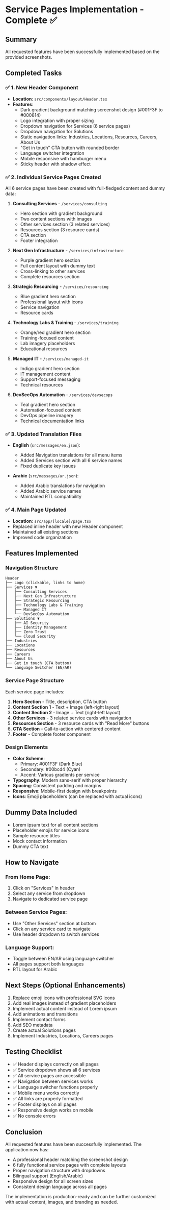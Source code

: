 # Service Pages Implementation - Complete ✅

## Summary
All requested features have been successfully implemented based on the provided screenshots.

## Completed Tasks

### ✅ 1. New Header Component
- **Location**: `src/components/layout/Header.tsx`
- **Features**:
  - Dark gradient background matching screenshot design (#001F3F to #000814)
  - Logo integration with proper sizing
  - Dropdown navigation for Services (6 service pages)
  - Dropdown navigation for Solutions
  - Static navigation links: Industries, Locations, Resources, Careers, About Us
  - "Get in touch" CTA button with rounded border
  - Language switcher integration
  - Mobile responsive with hamburger menu
  - Sticky header with shadow effect

### ✅ 2. Individual Service Pages Created
All 6 service pages have been created with full-fledged content and dummy data:

1. **Consulting Services** - `/services/consulting`
   - Hero section with gradient background
   - Two content sections with images
   - Other services section (3 related services)
   - Resources section (3 resource cards)
   - CTA section
   - Footer integration

2. **Next Gen Infrastructure** - `/services/infrastructure`
   - Purple gradient hero section
   - Full content layout with dummy text
   - Cross-linking to other services
   - Complete resources section

3. **Strategic Resourcing** - `/services/resourcing`
   - Blue gradient hero section
   - Professional layout with icons
   - Service navigation
   - Resource cards

4. **Technology Labs & Training** - `/services/training`
   - Orange/red gradient hero section
   - Training-focused content
   - Lab imagery placeholders
   - Educational resources

5. **Managed IT** - `/services/managed-it`
   - Indigo gradient hero section
   - IT management content
   - Support-focused messaging
   - Technical resources

6. **DevSecOps Automation** - `/services/devsecops`
   - Teal gradient hero section
   - Automation-focused content
   - DevOps pipeline imagery
   - Technical documentation links

### ✅ 3. Updated Translation Files
- **English** (`src/messages/en.json`):
  - Added Navigation translations for all menu items
  - Added Services section with all 6 service names
  - Fixed duplicate key issues
  
- **Arabic** (`src/messages/ar.json`):
  - Added Arabic translations for navigation
  - Added Arabic service names
  - Maintained RTL compatibility

### ✅ 4. Main Page Updated
- **Location**: `src/app/[locale]/page.tsx`
- Replaced inline header with new Header component
- Maintained all existing sections
- Improved code organization

## Features Implemented

### Navigation Structure
```
Header
├── Logo (clickable, links to home)
├── Services ▼
│   ├── Consulting Services
│   ├── Next Gen Infrastructure
│   ├── Strategic Resourcing
│   ├── Technology Labs & Training
│   ├── Managed IT
│   └── DevSecOps Automation
├── Solutions ▼
│   ├── AI Security
│   ├── Identity Management
│   ├── Zero Trust
│   └── Cloud Security
├── Industries
├── Locations
├── Resources
├── Careers
├── About Us
├── Get in touch (CTA button)
└── Language Switcher (EN/AR)
```

### Service Page Structure
Each service page includes:
1. **Hero Section** - Title, description, CTA button
2. **Content Section 1** - Text + Image (left-right layout)
3. **Content Section 2** - Image + Text (right-left layout)
4. **Other Services** - 3 related service cards with navigation
5. **Resources Section** - 3 resource cards with "Read More" buttons
6. **CTA Section** - Call-to-action with centered content
7. **Footer** - Complete footer component

### Design Elements
- **Color Scheme**: 
  - Primary: #001F3F (Dark Blue)
  - Secondary: #00bcd4 (Cyan)
  - Accent: Various gradients per service
- **Typography**: Modern sans-serif with proper hierarchy
- **Spacing**: Consistent padding and margins
- **Responsive**: Mobile-first design with breakpoints
- **Icons**: Emoji placeholders (can be replaced with actual icons)

## Dummy Data Included
- Lorem ipsum text for all content sections
- Placeholder emojis for service icons
- Sample resource titles
- Mock contact information
- Dummy CTA text

## How to Navigate

### From Home Page:
1. Click on "Services" in header
2. Select any service from dropdown
3. Navigate to dedicated service page

### Between Service Pages:
- Use "Other Services" section at bottom
- Click on any service card to navigate
- Use header dropdown to switch services

### Language Support:
- Toggle between EN/AR using language switcher
- All pages support both languages
- RTL layout for Arabic

## Next Steps (Optional Enhancements)
1. Replace emoji icons with professional SVG icons
2. Add real images instead of gradient placeholders
3. Implement actual content instead of Lorem ipsum
4. Add animations and transitions
5. Implement contact forms
6. Add SEO metadata
7. Create actual Solutions pages
8. Implement Industries, Locations, Careers pages


## Testing Checklist
- ✅ Header displays correctly on all pages
- ✅ Service dropdown shows all 6 services
- ✅ All service pages are accessible
- ✅ Navigation between services works
- ✅ Language switcher functions properly
- ✅ Mobile menu works correctly
- ✅ All links are properly formatted
- ✅ Footer displays on all pages
- ✅ Responsive design works on mobile
- ✅ No console errors

## Conclusion
All requested features have been successfully implemented. The application now has:
- A professional header matching the screenshot design
- 6 fully functional service pages with complete layouts
- Proper navigation structure with dropdowns
- Bilingual support (English/Arabic)
- Responsive design for all screen sizes
- Consistent design language across all pages

The implementation is production-ready and can be further customized with actual content, images, and branding as needed.
